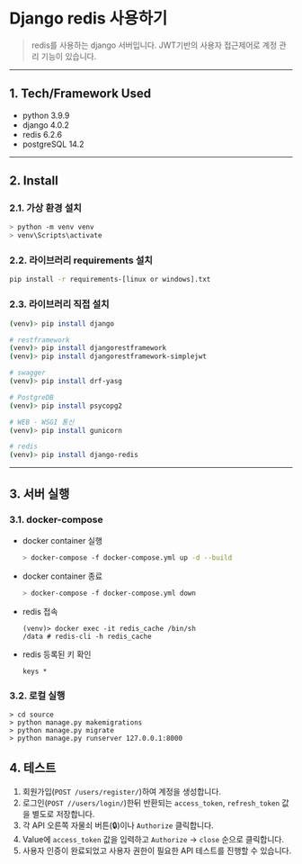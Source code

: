 # Django redis 사용하기

> redis를 사용하는 django 서버입니다.
> JWT기반의 사용자 접근제어로 계정 관리 기능이 있습니다.


---

## 1. Tech/Framework Used

- python 3.9.9
- django 4.0.2
- redis 6.2.6
- postgreSQL 14.2


---

## 2. Install

### 2.1. 가상 환경 설치

```bash
> python -m venv venv
> venv\Scripts\activate
```

### 2.2. 라이브러리 requirements 설치

```bash
pip install -r requirements-[linux or windows].txt
```

### 2.3. 라이브러리 직접 설치

```bash
(venv)> pip install django

# restframework
(venv)> pip install djangorestframework
(venv)> pip install djangorestframework-simplejwt

# swagger
(venv)> pip install drf-yasg

# PostgreDB
(venv)> pip install psycopg2

# WEB - WSGI 통신
(venv)> pip install gunicorn

# redis
(venv)> pip install django-redis
```


---

## 3. 서버 실행

### 3.1. docker-compose

- docker container 실행
    ```bash
    > docker-compose -f docker-compose.yml up -d --build
    ```
- docker container 종료
    ```bash
    > docker-compose -f docker-compose.yml down
    ```
- redis 접속
    ```
    (venv)> docker exec -it redis_cache /bin/sh
    /data # redis-cli -h redis_cache
    ```
- redis 등록된 키 확인 
    ```
    keys *
    ```

### 3.2. 로컬 실행

```
> cd source
> python manage.py makemigrations
> python manage.py migrate
> python manage.py runserver 127.0.0.1:8000
```

## 4. 테스트

1. 회원가입(`POST /users/register/`)하여 계정을 생성합니다.
2. 로그인(`POST //users/login/`)한뒤 반환되는 `access_token`, `refresh_token` 값을 별도로 저장합니다.
3. 각 API 오른쪽 자물쇠 버튼(🔒)이나 `Authorize` 클릭합니다.
4. Value에 `access_token` 값을 입력하고 `Authorize` → `close` 순으로 클릭합니다.
5. 사용자 인증이 완료되었고 사용자 권한이 필요한 API 테스트를 진행할 수 있습니다.